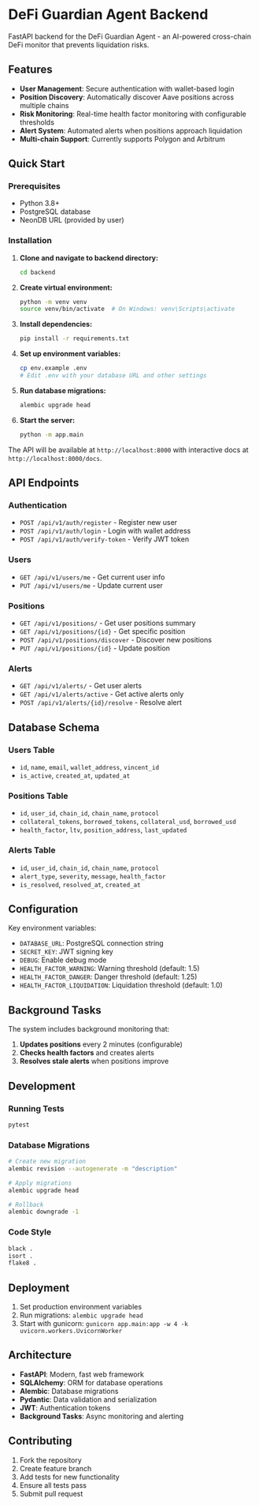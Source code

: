 # DeFi Guardian Agent Backend

FastAPI backend for the DeFi Guardian Agent - an AI-powered cross-chain DeFi monitor that prevents liquidation risks.

## Features

- **User Management**: Secure authentication with wallet-based login
- **Position Discovery**: Automatically discover Aave positions across multiple chains
- **Risk Monitoring**: Real-time health factor monitoring with configurable thresholds
- **Alert System**: Automated alerts when positions approach liquidation
- **Multi-chain Support**: Currently supports Polygon and Arbitrum

## Quick Start

### Prerequisites

- Python 3.8+
- PostgreSQL database
- NeonDB URL (provided by user)

### Installation

1. **Clone and navigate to backend directory:**
   ```bash
   cd backend
   ```

2. **Create virtual environment:**
   ```bash
   python -m venv venv
   source venv/bin/activate  # On Windows: venv\Scripts\activate
   ```

3. **Install dependencies:**
   ```bash
   pip install -r requirements.txt
   ```

4. **Set up environment variables:**
   ```bash
   cp env.example .env
   # Edit .env with your database URL and other settings
   ```

5. **Run database migrations:**
   ```bash
   alembic upgrade head
   ```

6. **Start the server:**
   ```bash
   python -m app.main
   ```

The API will be available at `http://localhost:8000` with interactive docs at `http://localhost:8000/docs`.

## API Endpoints

### Authentication
- `POST /api/v1/auth/register` - Register new user
- `POST /api/v1/auth/login` - Login with wallet address
- `POST /api/v1/auth/verify-token` - Verify JWT token

### Users
- `GET /api/v1/users/me` - Get current user info
- `PUT /api/v1/users/me` - Update current user

### Positions
- `GET /api/v1/positions/` - Get user positions summary
- `GET /api/v1/positions/{id}` - Get specific position
- `POST /api/v1/positions/discover` - Discover new positions
- `PUT /api/v1/positions/{id}` - Update position

### Alerts
- `GET /api/v1/alerts/` - Get user alerts
- `GET /api/v1/alerts/active` - Get active alerts only
- `POST /api/v1/alerts/{id}/resolve` - Resolve alert

## Database Schema

### Users Table
- `id`, `name`, `email`, `wallet_address`, `vincent_id`
- `is_active`, `created_at`, `updated_at`

### Positions Table
- `id`, `user_id`, `chain_id`, `chain_name`, `protocol`
- `collateral_tokens`, `borrowed_tokens`, `collateral_usd`, `borrowed_usd`
- `health_factor`, `ltv`, `position_address`, `last_updated`

### Alerts Table
- `id`, `user_id`, `chain_id`, `chain_name`, `protocol`
- `alert_type`, `severity`, `message`, `health_factor`
- `is_resolved`, `resolved_at`, `created_at`

## Configuration

Key environment variables:

- `DATABASE_URL`: PostgreSQL connection string
- `SECRET_KEY`: JWT signing key
- `DEBUG`: Enable debug mode
- `HEALTH_FACTOR_WARNING`: Warning threshold (default: 1.5)
- `HEALTH_FACTOR_DANGER`: Danger threshold (default: 1.25)
- `HEALTH_FACTOR_LIQUIDATION`: Liquidation threshold (default: 1.0)

## Background Tasks

The system includes background monitoring that:

1. **Updates positions** every 2 minutes (configurable)
2. **Checks health factors** and creates alerts
3. **Resolves stale alerts** when positions improve

## Development

### Running Tests
```bash
pytest
```

### Database Migrations
```bash
# Create new migration
alembic revision --autogenerate -m "description"

# Apply migrations
alembic upgrade head

# Rollback
alembic downgrade -1
```

### Code Style
```bash
black .
isort .
flake8 .
```

## Deployment

1. Set production environment variables
2. Run migrations: `alembic upgrade head`
3. Start with gunicorn: `gunicorn app.main:app -w 4 -k uvicorn.workers.UvicornWorker`

## Architecture

- **FastAPI**: Modern, fast web framework
- **SQLAlchemy**: ORM for database operations
- **Alembic**: Database migrations
- **Pydantic**: Data validation and serialization
- **JWT**: Authentication tokens
- **Background Tasks**: Async monitoring and alerting

## Contributing

1. Fork the repository
2. Create feature branch
3. Add tests for new functionality
4. Ensure all tests pass
5. Submit pull request
